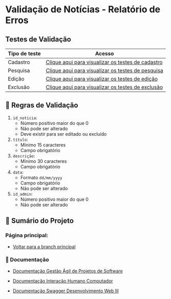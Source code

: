 # Validação de Notícias - Relatório de Erros

## Testes de Validação

| Tipo de teste | Acesso                                                                                                                                                  |
|---------------|---------------------------------------------------------------------------------------------------------------------------------------------------------|
| Cadastro      | [Clique aqui para visualizar os testes de cadastro](https://github.com/MathGueff/saneasp-documentation/tree/tecnicas-de-programacao-II/testes-validacao/cadastro) |
| Pesquisa      | [Clique aqui para visualizar os testes de pesquisa](https://github.com/MathGueff/saneasp-documentation/tree/tecnicas-de-programacao-II/testes-validacao/pesquisa) |
| Edição        | [Clique aqui para visualizar os testes de edição](https://github.com/MathGueff/saneasp-documentation/tree/tecnicas-de-programacao-II/testes-validacao/edicao)     |
| Exclusão      | [Clique aqui para visualizar os testes de exclusão](https://github.com/MathGueff/saneasp-documentation/tree/tecnicas-de-programacao-II/testes-validacao/exclusao) |

## 📝 Regras de Validação
1. `id_noticia`:
   - Número positivo maior do que 0
   - Não pode ser alterado
   - Deve existir para ser editado ou excluído
2. `título`:  
   - Mínimo 15 caracteres  
   - Campo obrigatório  
3. `descrição`:  
   - Mínimo 30 caracteres  
   - Campo obrigatório  
4. `data`: 
   - Formato `dd/mm/yyyy`  
   - Campo obrigatório
   - Não pode ser alterado
5. `id_admin`:
   - Número positivo maior do que 0
   - Não pode ser alterado 

## 🔗 Sumário do Projeto

### Página principal:

- [Voltar para a branch principal](https://github.com/MathGueff/saneasp-documentation)

### 📄 Documentação
- [Documentação Gestão Ágil de Projetos de Software](https://github.com/MathGueff/saneasp-documentation/tree/interacao-humano-computador)

- [Documentação Interação Humano Computador](https://github.com/MathGueff/saneasp-documentation/tree/gestao-agil-de-projetos-de-software)

- [Documentação Swagger Desenvolvimento Web III](https://backend-saneasp.onrender.com/api-docs/)

